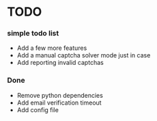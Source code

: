 # TODO
### simple todo list

- Add a few more features
- Add a manual captcha solver mode just in case
- Add reporting invalid captchas

### Done

- Remove python dependencies
- Add email verification timeout
- Add config file
